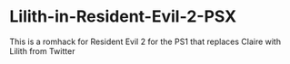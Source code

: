 # Lilith-in-Resident-Evil-2-PSX
This is a romhack for Resident Evil 2 for the PS1 that replaces Claire with Lilith from Twitter
